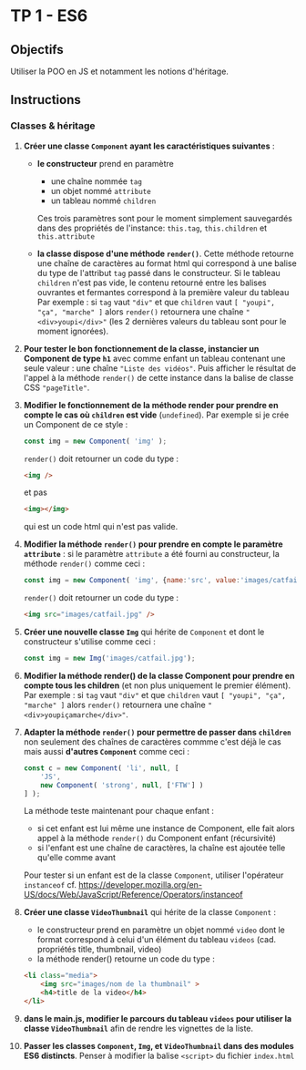 # TP 1 - ES6

## Objectifs
Utiliser la POO en JS et notamment les notions d'héritage.

## Instructions

### Classes & héritage
1. **Créer une classe `Component` ayant les caractéristiques suivantes** :
	+ **le constructeur** prend en paramètre
		- une chaîne nommée `tag`
		- un objet nommé `attribute`
		- un tableau nommé `children`

		Ces trois paramètres sont pour le moment simplement sauvegardés dans des propriétés de l'instance: `this.tag`, `this.children` et `this.attribute`
	+ **la classe dispose d'une méthode `render()`**. Cette méthode retourne une chaîne de caractères au format html qui correspond à une balise du type de l'attribut `tag` passé dans le constructeur. Si le tableau `children` n'est pas vide, le contenu retourné entre les balises ouvrantes et fermantes correspond à la première valeur du tableau <br>Par exemple : si `tag` vaut `"div"` et que `children` vaut `[ "youpi", "ça", "marche" ]` alors `render()` retournera une chaîne `"<div>youpi</div>"` (les 2 dernières valeurs du tableau sont pour le moment ignorées).

2. **Pour tester le bon fonctionnement de la classe, instancier un Component de type `h1`** avec comme enfant un tableau contenant une seule valeur : une chaîne `"Liste des vidéos"`. Puis afficher le résultat de l'appel à la méthode `render()` de cette instance dans la balise de classe CSS `"pageTitle"`.

3. **Modifier le fonctionnement de la méthode render pour prendre en compte le cas où `children` est vide** (`undefined`). Par exemple si je crée un Component de ce style :
   ```js
   const img = new Component( 'img' );
   ```
   `render()` doit retourner un code du type :
   ```html
   <img />
   ```
   et pas
   ```html
   <img></img>
   ```
   qui est un code html qui n'est pas valide.

4. **Modifier la méthode `render()` pour prendre en compte le paramètre `attribute`** : si le paramètre `attribute` a été fourni au constructeur, la méthode `render()` comme ceci :
   ```js
   const img = new Component( 'img', {name:'src', value:'images/catfail.jpg'} );
   ```
   `render()` doit retourner un code du type :
   ```html
   <img src="images/catfail.jpg" />
   ```
5. **Créer une nouvelle classe `Img`** qui hérite de `Component` et dont le constructeur s'utilise comme ceci :
	```js
	const img = new Img('images/catfail.jpg');
	```

6. **Modifier la méthode render() de la classe Component pour prendre en compte tous les children** (et non plus uniquement le premier élément). <br>Par exemple : si `tag` vaut `"div"` et que `children` vaut `[ "youpi", "ça", "marche" ]` alors `render()` retournera une chaîne `"<div>youpiçamarche</div>"`.

7. **Adapter la méthode `render()` pour permettre de passer dans `children`** non seulement des chaînes de caractères commme c'est déjà le cas mais aussi **d'autres `Component`** comme ceci :
	```js
	const c = new Component( 'li', null, [
		'JS',
		new Component( 'strong', null, ['FTW'] )
	] );
	```
	La méthode teste maintenant pour chaque enfant :
   - si cet enfant est lui même une instance de Component, elle fait alors appel à la méthode `render()` du Component enfant (récursivité)
   - si l'enfant est une chaîne de caractères, la chaîne est ajoutée telle qu'elle comme avant

	Pour tester si un enfant est de la classe `Component`, utiliser l'opérateur `instanceof` cf. https://developer.mozilla.org/en-US/docs/Web/JavaScript/Reference/Operators/instanceof

8. **Créer une classe `VideoThumbnail`** qui hérite de la classe `Component` :
	+ le constructeur prend en paramètre un objet nommé `video` dont le format correspond à celui d'un élément du tableau `videos` (cad. propriétés title, thumbnail, video)
	+ la méthode render() retourne un code du type :
	```html
	<li class="media">
		<img src="images/nom de la thumbnail" >
		<h4>title de la video</h4>
	</li>
	```
9. **dans le main.js, modifier le parcours du tableau `videos` pour utiliser la classe `VideoThumbnail`** afin de rendre les vignettes de la liste.

10. **Passer les classes `Component`, `Img`, et `VideoThumbnail` dans des modules ES6 distincts**. Penser à modifier la balise `<script>` du fichier `index.html`
